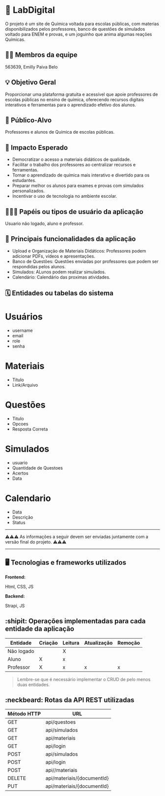 # :checkered_flag: LabDigital

O projeto é um site de Química voltada para escolas públicas, com materias disponibilizados pelos professores, banco de questões de simulados voltado para ENEM e provas, e um joguinho que anima algumas reações Químicas.

## :technologist: Membros da equipe

563639, Emilly Paiva Belo

## :bulb: Objetivo Geral
Proporcionar uma plataforma gratuita e acessível que apoie professores de escolas públicas no ensino de química, oferecendo recursos digitais interativos e ferramentas para o aprendizado efetivo dos alunos.

## :eyes: Público-Alvo
Professores e alunos de Química de escolas públicas.

## :star2: Impacto Esperado
- Democratizar o acesso a materiais didáticos de qualidade.
- Facilitar o trabalho dos professores ao centralizar recursos e ferramentas.
- Tornar o aprendizado de química mais interativo e divertido para os estudantes.
- Preparar melhor os alunos para exames e provas com simulados personalizados.
- Incentivar o uso de tecnologia no ambiente escolar.


## :people_holding_hands: Papéis ou tipos de usuário da aplicação

Usuario não logado, aluno e professor.

## :triangular_flag_on_post:	 Principais funcionalidades da aplicação

- Upload e Organização de Materiais Didáticos: Professores podem adicionar PDFs, vídeos e apresentações.
- Banco de Questões: Questões enviadas por professores que podem ser respondidas pelos alunos.
- Simulados: ALunos podem realizar simulados.
- Calendário: Calendário das proximas atividades.


## :spiral_calendar: Entidades ou tabelas do sistema

# Usuários
- username
- email
- role
- senha
  
# Materiais
- Título
- Link/Arquivo

# Questões
- Titulo
- Opcoes
- Resposta Correta

# Simulados
- usuario
- Quantidade de Questoes
- Acertos
- Data

# Calendario

- Data
- Descrição
- Status



----

:warning::warning::warning: As informações a seguir devem ser enviadas juntamente com a versão final do projeto. :warning::warning::warning:


----

## :desktop_computer: Tecnologias e frameworks utilizados

**Frontend:**

Html, CSS, JS

**Backend:**

Strapi, JS


## :shipit: Operações implementadas para cada entidade da aplicação


| Entidade| Criação | Leitura | Atualização | Remoção |
| --- | --- | --- | --- | --- |
| Não logado |  |  X  |  |  |
| Aluno | X |  x  |   |   |
| Professor | X |  x  | x | x |

> Lembre-se que é necessário implementar o CRUD de pelo menos duas entidades.

## :neckbeard: Rotas da API REST utilizadas

| Método HTTP | URL |
| --- | --- |
| GET |api/questoes|
| GET |api/simulados|
| GET |	api/materiais|
| GET |api/login|
| POST | api/simulados |
| POST | api/login|
| POST | api//materiais |
| DELETE | api/materiais/{documentId} |
| PUT | api/materiais/{documentId} |

